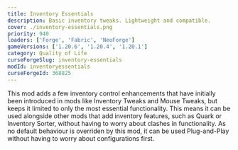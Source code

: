 ```yaml
---
title: Inventory Essentials
description: Basic inventory tweaks. Lightweight and compatible.
cover: ./inventory-essentials.png
priority: 940
loaders: ['Forge', 'Fabric', 'NeoForge']
gameVersions: ['1.20.6', '1.20.4', '1.20.1']
category: Quality of Life
curseForgeSlug: inventory-essentials
modId: inventoryessentials
curseForgeId: 368825
---
```


This mod adds a few inventory control enhancements that have initially been introduced in mods like Inventory Tweaks and Mouse Tweaks, but keeps it limited to only the most essential functionality. This means it can be used alongside other mods that add inventory features, such as Quark or Inventory Sorter, without having to worry about clashes in functionality. As no default behaviour is overriden by this mod, it can be used Plug-and-Play without having to worry about configurations first.